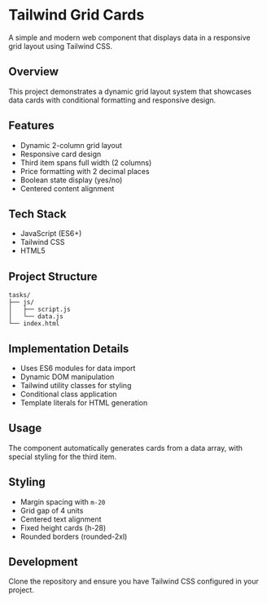 # Tailwind Grid Cards

A simple and modern web component that displays data in a responsive grid layout using Tailwind CSS.

## Overview
This project demonstrates a dynamic grid layout system that showcases data cards with conditional formatting and responsive design.

## Features
- Dynamic 2-column grid layout
- Responsive card design
- Third item spans full width (2 columns)
- Price formatting with 2 decimal places
- Boolean state display (yes/no)
- Centered content alignment

## Tech Stack
- JavaScript (ES6+)
- Tailwind CSS
- HTML5

## Project Structure
```
tasks/
├── js/
│   ├── script.js
│   └── data.js
└── index.html
```

## Implementation Details
- Uses ES6 modules for data import
- Dynamic DOM manipulation
- Tailwind utility classes for styling
- Conditional class application
- Template literals for HTML generation

## Usage
The component automatically generates cards from a data array, with special styling for the third item.

## Styling
- Margin spacing with `m-20`
- Grid gap of 4 units
- Centered text alignment
- Fixed height cards (h-28)
- Rounded borders (rounded-2xl)

## Development
Clone the repository and ensure you have Tailwind CSS configured in your project.
